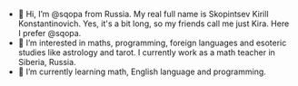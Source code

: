 - 👋 Hi, I’m @sqopa from Russia. My real full name is Skopintsev Kirill Konstantinovich. Yes, it's a bit long, so my friends call me just Kira. Here I prefer @sqopa.
- 👀 I’m interested in maths, programming, foreign languages and esoteric studies like astrology and tarot. I currently work as a math teacher in Siberia, Russia.
- 🌱 I’m currently learning math, English language and programming.

<!---
sqopa/sqopa is a ✨ special ✨ repository because its `README.md` (this file) appears on your GitHub profile.
You can click the Preview link to take a look at your changes.
--->
